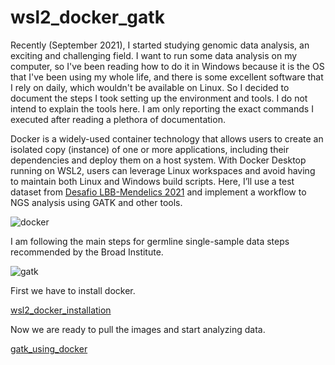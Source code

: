 # wsl2_docker_gatk
Recently (September 2021), I started studying genomic data analysis, an exciting and challenging field. I want to run some data analysis on my computer, so I've been reading how to do it in Windows because it is the OS that I've been using my whole life, and there is some excellent software that I rely on daily, which wouldn't be available on Linux. So I decided to document the steps I took setting up the environment and tools. I do not intend to explain the tools here. I am only reporting the exact commands I executed after reading a plethora of documentation.

Docker is a widely-used container technology that allows users to create an isolated copy (instance) of one or more applications, including their dependencies and deploy them on a host system. With Docker Desktop running on WSL2, users can leverage Linux workspaces and avoid having to maintain both Linux and Windows build scripts. Here, I’ll use a test dataset from [Desafio LBB-Mendelics 2021](https://github.com/mendelics/lbb-mendelics-2021) and implement a workflow to NGS analysis using GATK and other tools.

![docker](https://drive.google.com/uc?export=view&id=15lR2xpD6DmOUouBpHlR9YdyXZQOO_e2B)

I am following the main steps for germline single-sample data steps recommended by the Broad Institute.

![gatk](https://drive.google.com/uc?export=view&id=15le0E7qlkpycOdwpdPcnrRZXFDbiOZoT)

First we have to install docker.

[wsl2_docker_installation](wsl2_docker_installation.md)

Now we are ready to pull the images and start analyzing data.

[gatk_using_docker](gatk_using_docker.md)
